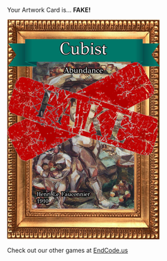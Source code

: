 Your Artwork Card is... 
  **FAKE!**
 
 ![alt text](ArtworAbundance_Fake[face,1].png?raw=true "Artwork Card")  
 
 
 
 
 
 Check out our other games at [EndCode.us](https://endcode.us/)